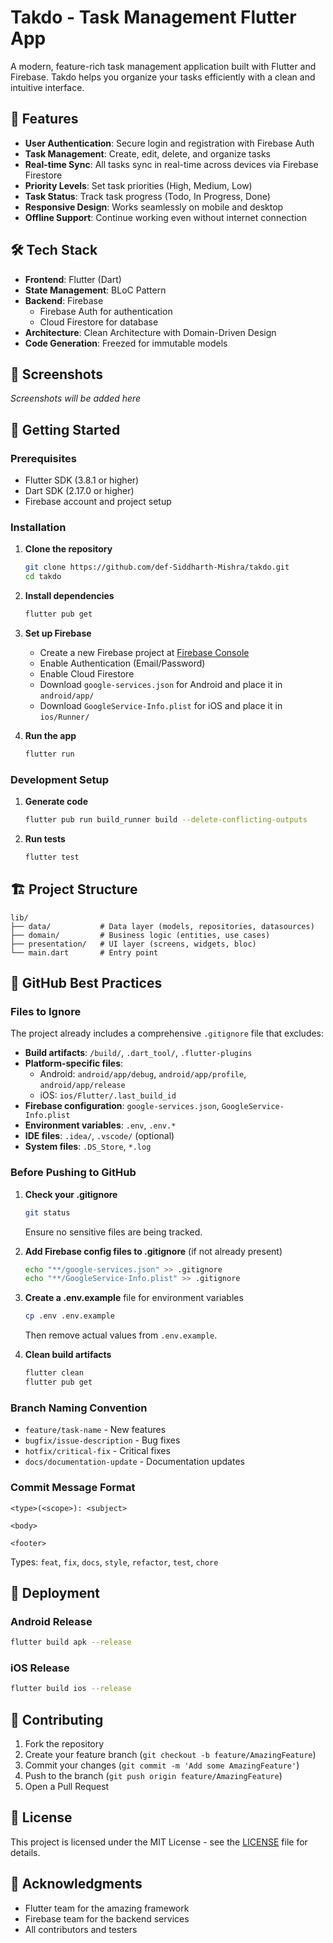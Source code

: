 # Takdo - Task Management Flutter App

A modern, feature-rich task management application built with Flutter and Firebase. Takdo helps you organize your tasks efficiently with a clean and intuitive interface.

## 🚀 Features

- **User Authentication**: Secure login and registration with Firebase Auth
- **Task Management**: Create, edit, delete, and organize tasks
- **Real-time Sync**: All tasks sync in real-time across devices via Firebase Firestore
- **Priority Levels**: Set task priorities (High, Medium, Low)
- **Task Status**: Track task progress (Todo, In Progress, Done)
- **Responsive Design**: Works seamlessly on mobile and desktop
- **Offline Support**: Continue working even without internet connection

## 🛠️ Tech Stack

- **Frontend**: Flutter (Dart)
- **State Management**: BLoC Pattern
- **Backend**: Firebase
  - Firebase Auth for authentication
  - Cloud Firestore for database
- **Architecture**: Clean Architecture with Domain-Driven Design
- **Code Generation**: Freezed for immutable models

## 📱 Screenshots

*Screenshots will be added here*

## 🚦 Getting Started

### Prerequisites

- Flutter SDK (3.8.1 or higher)
- Dart SDK (2.17.0 or higher)
- Firebase account and project setup

### Installation

1. **Clone the repository**
   ```bash
   git clone https://github.com/def-Siddharth-Mishra/takdo.git
   cd takdo
   ```

2. **Install dependencies**
   ```bash
   flutter pub get
   ```

3. **Set up Firebase**
   - Create a new Firebase project at [Firebase Console](https://console.firebase.google.com/)
   - Enable Authentication (Email/Password)
   - Enable Cloud Firestore
   - Download `google-services.json` for Android and place it in `android/app/`
   - Download `GoogleService-Info.plist` for iOS and place it in `ios/Runner/`

4. **Run the app**
   ```bash
   flutter run
   ```

### Development Setup

1. **Generate code**
   ```bash
   flutter pub run build_runner build --delete-conflicting-outputs
   ```

2. **Run tests**
   ```bash
   flutter test
   ```

## 🏗️ Project Structure

```
lib/
├── data/           # Data layer (models, repositories, datasources)
├── domain/         # Business logic (entities, use cases)
├── presentation/   # UI layer (screens, widgets, bloc)
└── main.dart       # Entry point
```

## 📝 GitHub Best Practices

### Files to Ignore

The project already includes a comprehensive `.gitignore` file that excludes:

- **Build artifacts**: `/build/`, `.dart_tool/`, `.flutter-plugins`
- **Platform-specific files**: 
  - Android: `android/app/debug`, `android/app/profile`, `android/app/release`
  - iOS: `ios/Flutter/.last_build_id`
- **Firebase configuration**: `google-services.json`, `GoogleService-Info.plist`
- **Environment variables**: `.env`, `.env.*`
- **IDE files**: `.idea/`, `.vscode/` (optional)
- **System files**: `.DS_Store`, `*.log`

### Before Pushing to GitHub

1. **Check your .gitignore**
   ```bash
   git status
   ```
   Ensure no sensitive files are being tracked.

2. **Add Firebase config files to .gitignore** (if not already present)
   ```bash
   echo "**/google-services.json" >> .gitignore
   echo "**/GoogleService-Info.plist" >> .gitignore
   ```

3. **Create a .env.example** file for environment variables
   ```bash
   cp .env .env.example
   ```
   Then remove actual values from `.env.example`.

4. **Clean build artifacts**
   ```bash
   flutter clean
   flutter pub get
   ```

### Branch Naming Convention

- `feature/task-name` - New features
- `bugfix/issue-description` - Bug fixes
- `hotfix/critical-fix` - Critical fixes
- `docs/documentation-update` - Documentation updates

### Commit Message Format

```
<type>(<scope>): <subject>

<body>

<footer>
```

Types: `feat`, `fix`, `docs`, `style`, `refactor`, `test`, `chore`

## 🚀 Deployment

### Android Release

```bash
flutter build apk --release
```

### iOS Release

```bash
flutter build ios --release
```

## 🤝 Contributing

1. Fork the repository
2. Create your feature branch (`git checkout -b feature/AmazingFeature`)
3. Commit your changes (`git commit -m 'Add some AmazingFeature'`)
4. Push to the branch (`git push origin feature/AmazingFeature`)
5. Open a Pull Request

## 📄 License

This project is licensed under the MIT License - see the [LICENSE](LICENSE) file for details.

## 🙏 Acknowledgments

- Flutter team for the amazing framework
- Firebase team for the backend services
- All contributors and testers
